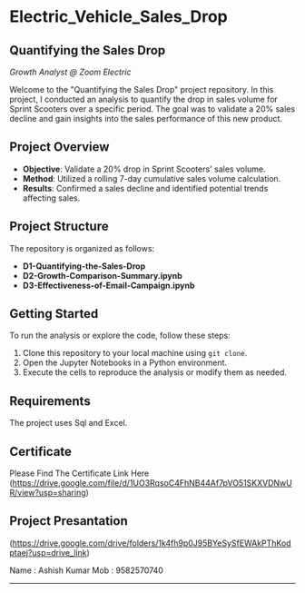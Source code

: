# Electric_Vehicle_Sales_Drop
## Quantifying the Sales Drop
*Growth Analyst @ Zoom Electric*

Welcome to the "Quantifying the Sales Drop" project repository. In this project, I conducted an analysis to quantify the drop in sales volume for Sprint Scooters over a specific period. The goal was to validate a 20% sales decline and gain insights into the sales performance of this new product.

## Project Overview
- **Objective**: Validate a 20% drop in Sprint Scooters' sales volume.
- **Method**: Utilized a rolling 7-day cumulative sales volume calculation.
- **Results**: Confirmed a sales decline and identified potential trends affecting sales. 

## Project Structure
The repository is organized as follows:
- **D1-Quantifying-the-Sales-Drop**
- **D2-Growth-Comparison-Summary.ipynb**
- **D3-Effectiveness-of-Email-Campaign.ipynb**

## Getting Started
To run the analysis or explore the code, follow these steps:
1. Clone this repository to your local machine using `git clone`.
2. Open the Jupyter Notebooks in a Python environment.
3. Execute the cells to reproduce the analysis or modify them as needed.

## Requirements
The project uses Sql and Excel. 

## Certificate
Please Find The Certificate Link Here (https://drive.google.com/file/d/1UO3RqsoC4FhNB44Af7pVO51SKXVDNwUR/view?usp=sharing)

## Project Presantation
(https://drive.google.com/drive/folders/1k4fh9p0J95BYeSySfEWAkPThKodptaej?usp=drive_link)

Name : Ashish Kumar
Mob  : 9582570740

---
